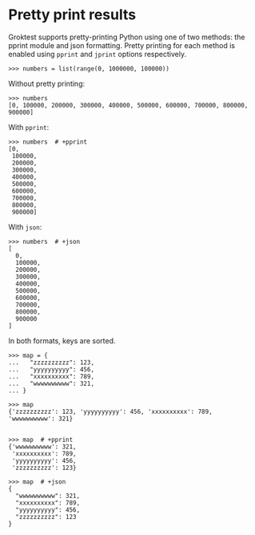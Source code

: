 # Pretty print results

Groktest supports pretty-printing Python using one of two methods: the
pprint module and json formatting. Pretty printing for each method is
enabled using `pprint` and `jprint` options respectively.

    >>> numbers = list(range(0, 1000000, 100000))

Without pretty printing:

    >>> numbers
    [0, 100000, 200000, 300000, 400000, 500000, 600000, 700000, 800000, 900000]

With `pprint`:

    >>> numbers  # +pprint
    [0,
     100000,
     200000,
     300000,
     400000,
     500000,
     600000,
     700000,
     800000,
     900000]

With `json`:

    >>> numbers  # +json
    [
      0,
      100000,
      200000,
      300000,
      400000,
      500000,
      600000,
      700000,
      800000,
      900000
    ]

In both formats, keys are sorted.

    >>> map = {
    ...   "zzzzzzzzzz": 123,
    ...   "yyyyyyyyyy": 456,
    ...   "xxxxxxxxxx": 789,
    ...   "wwwwwwwwww": 321,
    ... }

    >>> map
    {'zzzzzzzzzz': 123, 'yyyyyyyyyy': 456, 'xxxxxxxxxx': 789, 'wwwwwwwwww': 321}


    >>> map  # +pprint
    {'wwwwwwwwww': 321,
     'xxxxxxxxxx': 789,
     'yyyyyyyyyy': 456,
     'zzzzzzzzzz': 123}

    >>> map  # +json
    {
      "wwwwwwwwww": 321,
      "xxxxxxxxxx": 789,
      "yyyyyyyyyy": 456,
      "zzzzzzzzzz": 123
    }
